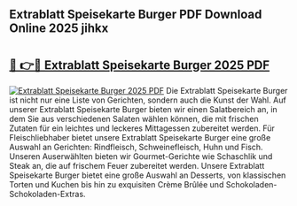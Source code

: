 ## Extrablatt Speisekarte Burger PDF Download Online 2025 jihkx

# <h2><a href="http://gc7oa9.nevu.top/?p=Extrablatt+Speisekarte+Burger">🔗 👉🔴 Extrablatt Speisekarte Burger 2025 PDF</a></h2>

[![Extrablatt Speisekarte Burger 2025 PDF](https://i.imgur.com/dBaPXMq.png)](http://gc7oa9.nevu.top/?p=Extrablatt+Speisekarte+Burger)
Die Extrablatt Speisekarte Burger ist nicht nur eine Liste von Gerichten, sondern auch die Kunst der Wahl. Auf unserer Extrablatt Speisekarte Burger bieten wir einen Salatbereich an, in dem Sie aus verschiedenen Salaten wählen können, die mit frischen Zutaten für ein leichtes und leckeres Mittagessen zubereitet werden. Für Fleischliebhaber bietet unsere Extrablatt Speisekarte Burger eine große Auswahl an Gerichten: Rindfleisch, Schweinefleisch, Huhn und Fisch. Unseren Auserwählten bieten wir Gourmet-Gerichte wie Schaschlik und Steak an, die auf frischem Feuer zubereitet werden. Unsere Extrablatt Speisekarte Burger bietet eine große Auswahl an Desserts, von klassischen Torten und Kuchen bis hin zu exquisiten Crème Brûlée und Schokoladen-Schokoladen-Extras.
